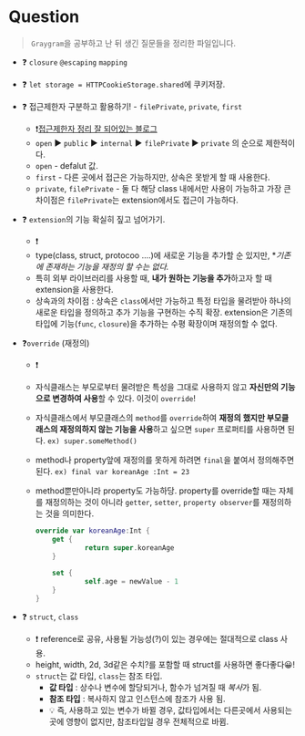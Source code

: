# Question 
> `Graygram`을 공부하고 난 뒤 생긴 질문들을 정리한 파일입니다.

- ❓ `closure` `@escaping` `mapping`
- ❓ `let storage = HTTPCookieStorage.shared`에 쿠키저장.
- ❓ 접근제한자 구분하고 활용하기! - `filePrivate`, `private`, `first`
	- ❗️[접근제한자 정리 잘 되어있는 블로그](https://blog.asamaru.net/2017/01/04/swift-3-access-controls/)
	- `open` ▶️ `public` ▶️ `internal` ▶️ `filePrivate` ▶️ `private` 의 순으로 제한적이다.
	- `open` - defalut 값.
	- `first` - 다른 곳에서 접근은 가능하지만, 상속은 못받게 할 때 사용한다.
	- `private`, `filePrivate` - 둘 다 해당 class 내에서만 사용이 가능하고 가장 큰 차이점은 `filePrivate`는 extension에서도 접근이 가능하다.
- ❓ `extension`의 기능 확실히 짚고 넘어가기.
	- ❗️
	- type(class, struct, protocoo ....)에 새로운 기능을 추가할 순 있지만, **기존에 존재하는 기능을 재정의 할 수는 없다.*
	- 특히 외부 라이브러리를 사용할 때, **내가 원하는 기능을 추가**하고자 할 때 extension을 사용한다.
	- 상속과의 차이점 : 상속은 `class`에서만 가능하고 특정 타입을 물려받아 하나의 새로운 타입을 정의하고 추가 기능을 구현하는 수직 확장. extension은 기존의 타입에 기능(`func`, `closure`)을 추가하는 수평 확장이며 재정의할 수 없다.
- ❓`override` (재정의)
	- ❗️
	- 자식클래스는 부모로부터 물려받은 특성을 그대로 사용하지 않고 **자신만의 기능으로 변경하여 사용**할 수 있다. 이것이 `override`!
	- 자식클래스에서 부모클래스의 `method`를 `override`하여 **재정의 했지만 부모클래스의 재정의하지 않는 기능을 사용**하고 싶으면 `super` 프로퍼티를 사용하면 된다. `ex) super.someMethod()`
	- method나 property앞에 재정의를 못하게 하려면 `final`을 붙여서 정의해주면 된다. `ex) final var koreanAge :Int = 23 `
	- method뿐만아니라 property도 가능하당. property를 override할 때는 자체를 재정의하는 것이 아니라 `getter`, `setter`, `property observer`를 재정의하는 것을 의미한다.

		```swift
		override var koreanAge:Int {
			get {
					return super.koreanAge
			}
			
			set {
					self.age = newValue - 1
			}
		}
		```
		
- ❓ `struct`, `class`
	- ❗️ reference로 공유, 사용될 가능성(?)이 있는 경우에는 절대적으로 class 사용.
	- height, width, 2d, 3d같은 수치?를 포함할 때 struct를 사용하면 좋다좋다😀!
	- `struct`는 값 타입, `class`는 참조 타입.
		- **값 타입** : 상수나 변수에 할당되거나, 함수가 넘겨질 때 *복사*가 됨.
		- **참조 타입** : 복사하지 않고 인스턴스에 참조가 사용 됨.
		- 💡 즉, 사용하고 있는 변수가 바뀔 경우, 값타입에서는 다른곳에서 사용되는 곳에 영향이 없지만, 참조타입일 경우 전체적으로 바뀜.